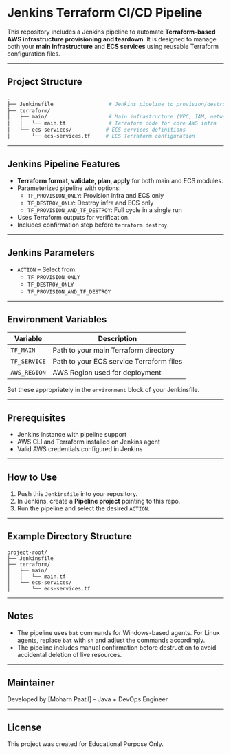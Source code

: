 # Jenkins Terraform CI/CD Pipeline

This repository includes a Jenkins pipeline to automate **Terraform-based AWS infrastructure provisioning and teardown**. It is designed to manage both your **main infrastructure** and **ECS services** using reusable Terraform configuration files.

---

## Project Structure

```bash
.
├── Jenkinsfile                  # Jenkins pipeline to provision/destroy AWS resources
├── terraform/
│   ├── main/                    # Main infrastructure (VPC, IAM, networking etc.)
│   │   └── main.tf              # Terraform code for core AWS infra
│   └── ecs-services/           # ECS services definitions
│       └── ecs-services.tf     # ECS Terraform configuration
```

---

## Jenkins Pipeline Features

- **Terraform format, validate, plan, apply** for both main and ECS modules.
- Parameterized pipeline with options:
  - `TF_PROVISION_ONLY`: Provision infra and ECS only
  - `TF_DESTROY_ONLY`: Destroy infra and ECS only
  - `TF_PROVISION_AND_TF_DESTROY`: Full cycle in a single run
- Uses Terraform outputs for verification.
- Includes confirmation step before `terraform destroy`.

---

## Jenkins Parameters

- `ACTION` – Select from:
  - `TF_PROVISION_ONLY`
  - `TF_DESTROY_ONLY`
  - `TF_PROVISION_AND_TF_DESTROY`

---

## Environment Variables

| Variable      | Description                              |
|---------------|------------------------------------------|
| `TF_MAIN`     | Path to your main Terraform directory     |
| `TF_SERVICE`  | Path to your ECS service Terraform files  |
| `AWS_REGION`  | AWS Region used for deployment            |

Set these appropriately in the `environment` block of your Jenkinsfile.

---

## Prerequisites

- Jenkins instance with pipeline support
- AWS CLI and Terraform installed on Jenkins agent
- Valid AWS credentials configured in Jenkins

---

## How to Use

1. Push this `Jenkinsfile` into your repository.
2. In Jenkins, create a **Pipeline project** pointing to this repo.
3. Run the pipeline and select the desired `ACTION`.

---

## Example Directory Structure

```
project-root/
├── Jenkinsfile
├── terraform/
│   ├── main/
│   │   └── main.tf
│   └── ecs-services/
│       └── ecs-services.tf
```

---

## Notes

- The pipeline uses `bat` commands for Windows-based agents. For Linux agents, replace `bat` with `sh` and adjust the commands accordingly.
- The pipeline includes manual confirmation before destruction to avoid accidental deletion of live resources.

---

## Maintainer

Developed by [Moharn Paatil] - Java + DevOps Engineer

---

## License

This project was created for Educational Purpose Only.